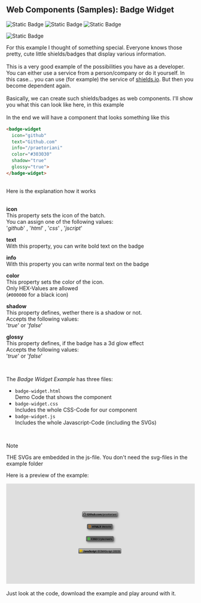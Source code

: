## Web Components (Samples): Badge Widget

![Static Badge](https://img.shields.io/badge/Uses%20HTML5-%23525252?style=plastic&logo=html5&logoColor=%2333bbff&label=%20&labelColor=%23525252&link=https%3A%2F%2Fgithub.com%2Fpraetoriani)
![Static Badge](https://img.shields.io/badge/Uses%20CSS3-%23525252?style=plastic&logo=css3&logoColor=%2333CC33&label=%20&labelColor=%23525252&link=https%3A%2F%2Fgithub.com%2Fpraetoriani)
![Static Badge](https://img.shields.io/badge/Uses%20Javascript-%23525252?style=plastic&logo=javascript&logoColor=%23ffd633&label=%20&labelColor=%23525252&link=https%3A%2F%2Fgithub.com%2Fpraetoriani)

![Static Badge](https://img.shields.io/badge/Tested%20with%20Google%20Chrome-%23525252?style=plastic&logo=googlechrome&logoColor=%23DFDFDF&label=%20&labelColor=%23525252&link=https%3A%2F%2Fgithub.com%2Fpraetoriani)


For this example I thought of something special. Everyone knows those pretty, cute little shields/badges that display various information.<br><br>This is a very good example of the possibilities you have as a developer. You can either use a service from a person/company or do it yourself. In this case... you can use (for example) the service of [shields.io](https://shields.io/). But then you become dependent again.<br><br>Basically, we can create such shields/badges as web components. I'll show you what this can look like here, in this example<br><br>In the end we will have a component that looks something like this

```html
<badge-widget 
  icon="github"
  text="Github.com"
  info="/praetoriani"
  color="#303030"
  shadow="true"
  glossy="true">
</badge-widget>
```
<br>
Here is the explanation how it works
<br><br>

**icon**<br>
This property sets the icon of the batch.<br>
You can assign one of the following values:<br>'*github*' , '*html*' , '*css*' , '*jscript*'<br>


**text**<br>
With this property, you can write bold text on the badge

**info**<br>
With this property you can write normal text on the badge

**color**<br>
This property sets the color of the icon.<br>Only HEX-Values are allowed<br>(<code>#000000</code> for a black icon)

**shadow**<br>
This property defines, wether there is a shadow or not.<br>Accepts the following values:<br>'*true*' or '*false*'

**glossy**<br>
This property defines, if the badge has a 3d glow effect<br>Accepts the following values:<br>'*true*' or '*false*'

<br>

The *Badge Widget Example* has three files:
- <code>badge-widget.html</code><br>
  Demo Code that shows the component
- <code>badge-widget.css</code><br>
  Includes the whole CSS-Code for our component
- <code>badge-widget.js</code><br>
  Includes the whole Javascript-Code (including the SVGs)

<br>

> [!NOTE]
> THE SVGs are embedded in the js-file.
> You don't need the svg-files in the example folder

Here is a preview of the example:

![Preview](../../assets/preview-badge-widget.png)

Just look at the code, download the example and play around with it.
